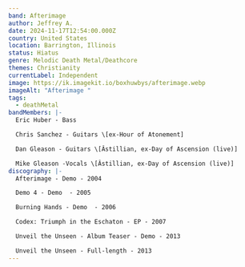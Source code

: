 ```yaml
---
band: Afterimage
author: Jeffrey A.
date: 2024-11-17T12:54:00.000Z
country: United States
location: Barrington, Illinois
status: Hiatus
genre: Melodic Death Metal/Deathcore
themes: Christianity
currentLabel: Independent
image: https://ik.imagekit.io/boxhuwbys/afterimage.webp
imageAlt: "Afterimage "
tags:
  - deathMetal
bandMembers: |-
  Eric Huber - Bass

  Chris Sanchez - Guitars \[ex-Hour of Atonement]	

  Dan Gleason -	Guitars \[Âstillian, ex-Day of Ascension (live)]

  Mike Gleason -Vocals \[Âstillian, ex-Day of Ascension (live)]
discography: |-
  Afterimage - Demo - 2004 	 

  Demo 4 - Demo  - 2005 	 

  Burning Hands - Demo  - 2006 	 

  Codex: Triumph in the Eschaton - EP - 2007 	 

  Unveil the Unseen - Album Teaser - Demo - 2013 	 

  Unveil the Unseen - Full-length - 2013
---
```

